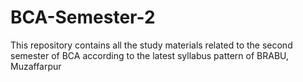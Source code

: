 # BCA-Semester-2
This repository contains all the study materials related to the second semester of BCA according to the latest syllabus pattern of BRABU, Muzaffarpur

